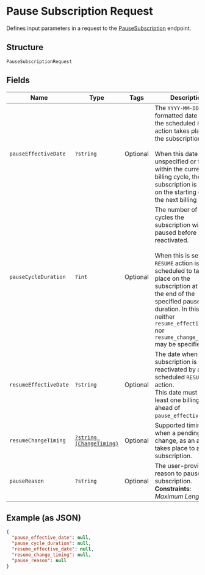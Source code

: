 
# Pause Subscription Request

Defines input parameters in a request to the
[PauseSubscription](../../doc/apis/subscriptions.md#pause-subscription) endpoint.

## Structure

`PauseSubscriptionRequest`

## Fields

| Name | Type | Tags | Description | Getter | Setter |
|  --- | --- | --- | --- | --- | --- |
| `pauseEffectiveDate` | `?string` | Optional | The `YYYY-MM-DD`-formatted date when the scheduled `PAUSE` action takes place on the subscription.<br><br>When this date is unspecified or falls within the current billing cycle, the subscription is paused<br>on the starting date of the next billing cycle. | getPauseEffectiveDate(): ?string | setPauseEffectiveDate(?string pauseEffectiveDate): void |
| `pauseCycleDuration` | `?int` | Optional | The number of billing cycles the subscription will be paused before it is reactivated.<br><br>When this is set, a `RESUME` action is also scheduled to take place on the subscription at<br>the end of the specified pause cycle duration. In this case, neither `resume_effective_date`<br>nor `resume_change_timing` may be specified. | getPauseCycleDuration(): ?int | setPauseCycleDuration(?int pauseCycleDuration): void |
| `resumeEffectiveDate` | `?string` | Optional | The date when the subscription is reactivated by a scheduled `RESUME` action.<br>This date must be at least one billing cycle ahead of `pause_effective_date`. | getResumeEffectiveDate(): ?string | setResumeEffectiveDate(?string resumeEffectiveDate): void |
| `resumeChangeTiming` | [`?string (ChangeTiming)`](../../doc/models/change-timing.md) | Optional | Supported timings when a pending change, as an action, takes place to a subscription. | getResumeChangeTiming(): ?string | setResumeChangeTiming(?string resumeChangeTiming): void |
| `pauseReason` | `?string` | Optional | The user-provided reason to pause the subscription.<br>**Constraints**: *Maximum Length*: `255` | getPauseReason(): ?string | setPauseReason(?string pauseReason): void |

## Example (as JSON)

```json
{
  "pause_effective_date": null,
  "pause_cycle_duration": null,
  "resume_effective_date": null,
  "resume_change_timing": null,
  "pause_reason": null
}
```

